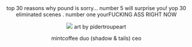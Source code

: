 </div>

<div align="center">
top 30 reasons why pound is sorry... number 5 will surprise you!
yop 30 eliminated scenes . number one yourFUCKING ASS RIGHT NOW

![](https://files.catbox.moe/auw9k6.png)
art by pidertroupeart 

mintcoffee duo (shadow & tails) ceo 
</div>
